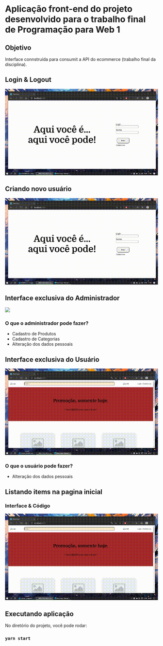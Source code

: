 # Aplicação front-end do projeto desenvolvido para o trabalho final de Programação para Web 1

## Objetivo
Interface connstruída para consumit a API do ecommerce (trabalho final da disciplina).

## Login & Logout
![](/files/readme/login.gif)

## Criando novo usuário
![](/files/readme/register.gif)

## Interface exclusiva do Administrador
![](/files/readme/interface-admin.gif)

### O que o administrador pode fazer?
- Cadastro de Produtos
- Cadastro de Categorias
- Alteração dos dados pessoais

## Interface exclusiva do Usuário
![](/files/readme/interface-user.gif)

### O que o usuário pode fazer?
- Alteração dos dados pessoais

## Listando items na pagina inicial
### Interface & Código
![](/files/readme/interface-codes.gif)

## Executando aplicação

No diretório do projeto, você pode rodar:

### `yarn start`
